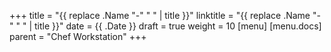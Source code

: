 +++
title = "{{ replace .Name "-" " " | title }}"
linktitle = "{{ replace .Name "-" " " | title }}"
date = {{ .Date }}
draft = true
weight = 10
[menu]
  [menu.docs]
    parent = "Chef Workstation"
+++

